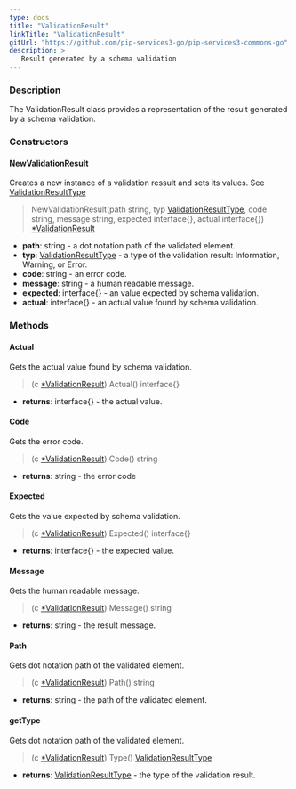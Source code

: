 ```yaml
---
type: docs
title: "ValidationResult"
linkTitle: "ValidationResult"
gitUrl: "https://github.com/pip-services3-go/pip-services3-commons-go"
description: >
   Result generated by a schema validation
---
```


### Description

The ValidationResult class provides a representation of the result generated by a schema validation.

### Constructors

#### NewValidationResult
Creates a new instance of a validation ressult and sets its values.
See [ValidationResultType](../validation_result_type)

> NewValidationResult(path string, typ [ValidationResultType](../validation_result_type), code string, message string, expected interface{}, actual interface{}) [*ValidationResult]()

- **path**: string - a dot notation path of the validated element.
- **typ**: [ValidationResultType](../validation_result_type) - a type of the validation result: Information, Warning, or Error.
- **code**: string - an error code.
- **message**: string - a human readable message.
- **expected**: interface{} - an value expected by schema validation.
- **actual**: interface{} - an actual value found by schema validation.


### Methods

#### Actual
Gets the actual value found by schema validation.

> (c [*ValidationResult]()) Actual() interface{}

- **returns**: interface{} - the actual value.


#### Code
Gets the error code.

> (c [*ValidationResult]()) Code() string

- **returns**: string - the error code


#### Expected
Gets the value expected by schema validation.

> (c [*ValidationResult]()) Expected() interface{}

- **returns**: interface{} - the expected value.


#### Message
Gets the human readable message.

> (c [*ValidationResult]()) Message() string

- **returns**: string - the result message.


#### Path
Gets dot notation path of the validated element.

> (c [*ValidationResult]()) Path() string

- **returns**: string - the path of the validated element.


#### getType
Gets dot notation path of the validated element.

> (c [*ValidationResult]()) Type() [ValidationResultType](../validation_result_type)

- **returns**: [ValidationResultType](../validation_result_type) - the type of the validation result.
